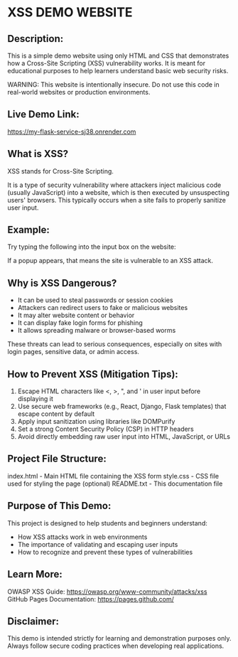 XSS DEMO WEBSITE
================

Description:
------------
This is a simple demo website using only HTML and CSS that demonstrates how a Cross-Site Scripting (XSS) vulnerability works. 
It is meant for educational purposes to help learners understand basic web security risks.

WARNING: This website is intentionally insecure. Do not use this code in real-world websites or production environments.

Live Demo Link:
---------------
https://my-flask-service-sj38.onrender.com


What is XSS?
------------
XSS stands for Cross-Site Scripting.

It is a type of security vulnerability where attackers inject malicious code (usually JavaScript) into a website, 
which is then executed by unsuspecting users' browsers. This typically occurs when a site fails to properly sanitize user input.

Example:
--------
Try typing the following into the input box on the website:

<script>alert('This is an XSS attack!')</script>

If a popup appears, that means the site is vulnerable to an XSS attack.

Why is XSS Dangerous?
---------------------
- It can be used to steal passwords or session cookies
- Attackers can redirect users to fake or malicious websites
- It may alter website content or behavior
- It can display fake login forms for phishing
- It allows spreading malware or browser-based worms

These threats can lead to serious consequences, especially on sites with login pages, sensitive data, or admin access.

How to Prevent XSS (Mitigation Tips):
-------------------------------------
1. Escape HTML characters like <, >, ", and ' in user input before displaying it
2. Use secure web frameworks (e.g., React, Django, Flask templates) that escape content by default
3. Apply input sanitization using libraries like DOMPurify
4. Set a strong Content Security Policy (CSP) in HTTP headers
5. Avoid directly embedding raw user input into HTML, JavaScript, or URLs


Project File Structure:
-----------------------
index.html       - Main HTML file containing the XSS form
style.css        - CSS file used for styling the page (optional)
README.txt       - This documentation file


Purpose of This Demo:
---------------------
This project is designed to help students and beginners understand:

- How XSS attacks work in web environments
- The importance of validating and escaping user inputs
- How to recognize and prevent these types of vulnerabilities


Learn More:
-----------
OWASP XSS Guide: https://owasp.org/www-community/attacks/xss  
GitHub Pages Documentation: https://pages.github.com/


Disclaimer:
-----------
This demo is intended strictly for learning and demonstration purposes only. 
Always follow secure coding practices when developing real applications.
